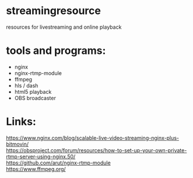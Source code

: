 # streamingresource
resources for livestreaming and online playback

# tools and programs:
* nginx
* nginx-rtmp-module
* ffmpeg
* hls / dash
* html5 playback
* OBS broadcaster

# Links:
https://www.nginx.com/blog/scalable-live-video-streaming-nginx-plus-bitmovin/ <br>
https://obsproject.com/forum/resources/how-to-set-up-your-own-private-rtmp-server-using-nginx.50/ <br>
https://github.com/arut/nginx-rtmp-module <br>
https://www.ffmpeg.org/ <br>
